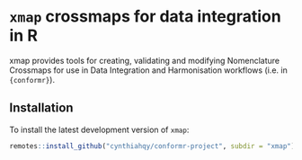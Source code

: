 
<!-- README.md is generated from README.Rmd. Please edit that file -->

# `xmap` crossmaps for data integration in R

xmap provides tools for creating, validating and modifying Nomenclature
Crossmaps for use in Data Integration and Harmonisation workflows
(i.e. in `{conformr}`).

## Installation

To install the latest development version of `xmap`:

``` r
remotes::install_github("cynthiahqy/conformr-project", subdir = "xmap")
```
